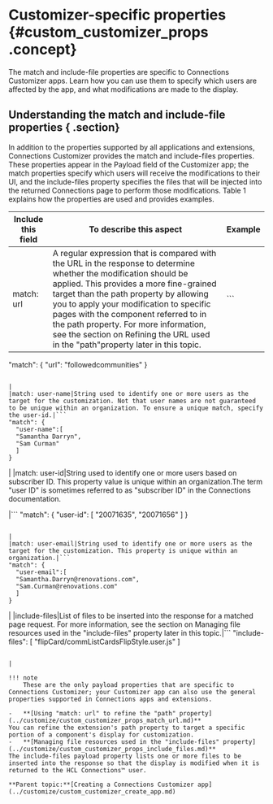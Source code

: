 # Customizer-specific properties {#custom_customizer_props .concept}

The match and include-file properties are specific to Connections Customizer apps. Learn how you can use them to specify which users are affected by the app, and what modifications are made to the display.

## Understanding the match and include-file properties { .section}

In addition to the properties supported by all applications and extensions, Connections Customizer provides the match and include-files properties. These properties appear in the Payload field of the Customizer app; the match properties specify which users will receive the modifications to their UI, and the include-files property specifies the files that will be injected into the returned Connections page to perform those modifications. Table 1 explains how the properties are used and provides examples.

|Include this field|To describe this aspect|Example|
|------------------|-----------------------|-------|
|match: url|A regular expression that is compared with the URL in the response to determine whether the modification should be applied. This provides a more fine-grained target than the path property by allowing you to apply your modification to specific pages with the component referred to in the path property. For more information, see the section on Refining the URL used in the "path"property later in this topic.|```
"match": {
  "url": "followedcommunities"
}
```

|
|match: user-name|String used to identify one or more users as the target for the customization. Not that user names are not guaranteed to be unique within an organization. To ensure a unique match, specify the user-id.|```
"match": {
  "user-name":[
  "Samantha Darryn",
  "Sam Curman"
  ]
}
```

|
|match: user-id|String used to identify one or more users based on subscriber ID. This property value is unique within an organization.The term "user ID" is sometimes referred to as "subscriber ID" in the Connections documentation.

|```
"match": {
  "user-id": [
  "20071635",
  "20071656"
  ]
}
```

|
|match: user-email|String used to identify one or more users as the target for the customization. This property is unique within an organization.|```
"match": {
  "user-email":[
  "Samantha.Darryn@renovations.com",
  "Sam.Curman@renovations.com"
  ]
}
```

|
|include-files|List of files to be inserted into the response for a matched page request. For more information, see the section on Managing file resources used in the "include-files" property later in this topic.|```
"include-files": [
  "flipCard/commListCardsFlipStyle.user.js"
]
```

|

!!! note
    These are the only payload properties that are specific to Connections Customizer; your Customizer app can also use the general properties supported in Connections apps and extensions.

-   **[Using "match: url" to refine the "path" property](../customize/custom_customizer_props_match_url.md)**  
You can refine the extension's path property to target a specific portion of a component's display for customization.
-   **[Managing file resources used in the "include-files" property](../customize/custom_customizer_props_include_files.md)**  
The include-files payload property lists one or more files to be inserted into the response so that the display is modified when it is returned to the HCL Connections™ user.

**Parent topic:**[Creating a Connections Customizer app](../customize/custom_customizer_create_app.md)


